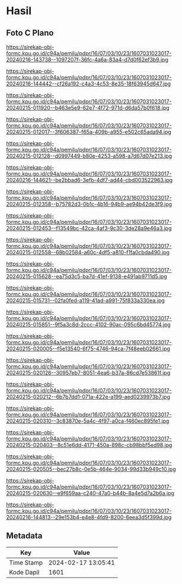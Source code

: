 # Hasil

## Foto C Plano

https://sirekap-obj-formc.kpu.go.id/c94a/pemilu/pdpr/16/07/03/10/23/1607031023017-20240216-143738--1097207f-36fc-4a6a-83a4-d7d0f62ef3b9.jpg

https://sirekap-obj-formc.kpu.go.id/c94a/pemilu/pdpr/16/07/03/10/23/1607031023017-20240216-144442--cf26a192-c4a3-4c53-8e35-18f63945d647.jpg

https://sirekap-obj-formc.kpu.go.id/c94a/pemilu/pdpr/16/07/03/10/23/1607031023017-20240215-011920--b463e5e9-62e7-4f72-971d-d6da57b0f618.jpg

https://sirekap-obj-formc.kpu.go.id/c94a/pemilu/pdpr/16/07/03/10/23/1607031023017-20240215-012017--3f606387-f65a-409b-a955-e502c65ada94.jpg

https://sirekap-obj-formc.kpu.go.id/c94a/pemilu/pdpr/16/07/03/10/23/1607031023017-20240215-012128--d0997449-b80e-4253-a598-a7d67d07e213.jpg

https://sirekap-obj-formc.kpu.go.id/c94a/pemilu/pdpr/16/07/03/10/23/1607031023017-20240216-144621--be2bbad6-3efb-4df7-ad44-cbd003522963.jpg

https://sirekap-obj-formc.kpu.go.id/c94a/pemilu/pdpr/16/07/03/10/23/1607031023017-20240215-012358--b75782d3-0b1c-4b16-94b9-ae94b42de3f9.jpg

https://sirekap-obj-formc.kpu.go.id/c94a/pemilu/pdpr/16/07/03/10/23/1607031023017-20240215-012453--f13549bc-42ca-4af3-9c30-3de28a9e46a3.jpg

https://sirekap-obj-formc.kpu.go.id/c94a/pemilu/pdpr/16/07/03/10/23/1607031023017-20240215-012558--68b02584-a60c-4df5-a810-f1fa0cbda490.jpg

https://sirekap-obj-formc.kpu.go.id/c94a/pemilu/pdpr/16/07/03/10/23/1607031023017-20240215-015628--ea75d3c5-ba7d-41ef-9138-e491ab9711d5.jpg

https://sirekap-obj-formc.kpu.go.id/c94a/pemilu/pdpr/16/07/03/10/23/1607031023017-20240215-015731--02fa0fed-a119-41ad-a991-75f833a330ea.jpg

https://sirekap-obj-formc.kpu.go.id/c94a/pemilu/pdpr/16/07/03/10/23/1607031023017-20240215-015851--9f5a3c8d-2ccc-4102-90ac-095c6bd45774.jpg

https://sirekap-obj-formc.kpu.go.id/c94a/pemilu/pdpr/16/07/03/10/23/1607031023017-20240215-020005--f5e13540-6f75-4746-94ca-7f48eeb02661.jpg

https://sirekap-obj-formc.kpu.go.id/c94a/pemilu/pdpr/16/07/03/10/23/1607031023017-20240215-020126--30957eb7-8051-4ea6-b37a-86cd7e53861f.jpg

https://sirekap-obj-formc.kpu.go.id/c94a/pemilu/pdpr/16/07/03/10/23/1607031023017-20240215-020212--6b7b7dd1-071a-422e-a199-aed0239973b7.jpg

https://sirekap-obj-formc.kpu.go.id/c94a/pemilu/pdpr/16/07/03/10/23/1607031023017-20240215-020310--3c83870e-5a4c-4f97-a0ca-f460ec895fe1.jpg

https://sirekap-obj-formc.kpu.go.id/c94a/pemilu/pdpr/16/07/03/10/23/1607031023017-20240215-020403--8c51e6dd-4171-450a-898c-cb98bbf5ed98.jpg

https://sirekap-obj-formc.kpu.go.id/c94a/pemilu/pdpr/16/07/03/10/23/1607031023017-20240215-020505--bec27b8c-0e5b-464e-9034-99d33b949c10.jpg

https://sirekap-obj-formc.kpu.go.id/c94a/pemilu/pdpr/16/07/03/10/23/1607031023017-20240215-020630--e9f659aa-c240-47a0-b44b-8a4e5d7a2b6a.jpg

https://sirekap-obj-formc.kpu.go.id/c94a/pemilu/pdpr/16/07/03/10/23/1607031023017-20240216-144813--29e153b4-e4e8-4fd9-8200-6eea3d5f399d.jpg


## Metadata

| Key        | Value               |
| ---------- | ------------------- |
| Time Stamp | 2024-02-17 13:05:41 |
| Kode Dapil | 1601                |



